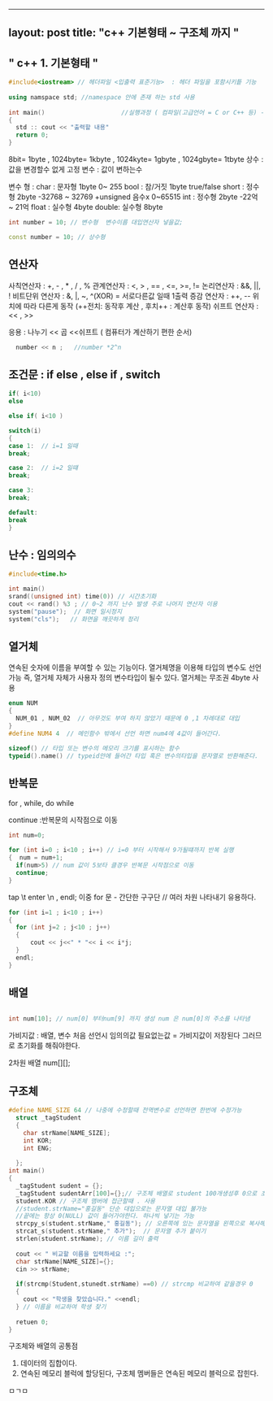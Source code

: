 
---
layout: post
title:  "c++  기본형태 ~ 구조체 까지 "
---




##  " c++  1. 기본형태 "

```c++
#include<iostream> // 헤더파일 <입출력 표준기능>  : 헤더 파일을 포함시키틑 기능
  
using namspace std; //namespace 안에 존재 하는 std 사용
 
int main()                     //실행과정 ( 컴파일(고급언어 = C or C++ 등) -> 빌드(저급언어 = 기계어) -> 실행)
{
  std :: cout << "출력할 내용"  
  return 0;
}
```
8bit= 1byte , 1024byte= 1kbyte , 1024kyte= 1gbyte , 1024gbyte= 1tbyte
상수 : 값을 변경할수 없게 고정 
변수 : 값이 변하는수 

변수 형 :  char : 문자형 1byte   0~ 255
            bool  : 참/거짓 1byte   true/false
            short : 정수형 2byte     -32768 ~ 32769  +unsigned 음수x 0~65515
            int   : 정수형 2byte     -22억 ~ 21억
            float : 실수형 4byte
            double: 실수형 8byte
```c++
int number = 10; // 변수형  변수이름 대입연산자 넣을값;

const number = 10; // 상수형 
```         
 
 ## 연산자
 사칙연산자 : +, - , * , / , %
 관계연산자 : <, > , == , <=, >=, !=
 논리연산자 : &&, ||, !
 비트단위 연산자 :  &, |, ~, ^(XOR) = 서로다른값 일때 1출력
 증감 연산자 : ++, -- 위치에 따라 다른게 동작 (++전치: 동작후 계산 , 후치++ : 계산후 동작)
 쉬프트 연산자 :  << , >>  

  응용 : 나누기 << 곱 <<쉬프트 ( 컴퓨터가 계산하기 편한 순서)
```c++
  number << n ;   //number *2^n 
```  

## 조건문 : if  else , else if , switch
```c++
if( i<10)
else

else if( i<10 )

switch(i)
{
case 1:  // i=1 일때 
break;

case 2:  // i=2 일떄
break;

case 3:
break;

default:
break
}

``` 
## 난수 : 임의의수 
```c++
#include<time.h>

int main()
srand((unsigned int) time(0)) // 시간초기화
cout << rand() %3 ; // 0~2 까지 난수 발생 주로 나머지 연산자 이용 
system("pause");  // 화면 일시정지
system("cls");   // 화면을 깨끗하게 정리
```

## 열거체
연속된 숫자에 이름을 부여할 수 있는 기능이다.
열거체명을 이용해 타입의 변수도 선언 가능 즉, 열거체 자체가 사용자 정의 변수타입이 될수 있다.
열거체는 무조권 4byte 사용 

```c++
enum NUM 
{
  NUM_01 , NUM_02  // 아무것도 부여 하지 않았기 때문에 0 ,1 차례대로 대입
}
#define NUM4 4  // 메인함수 밖에서 선언 하면 num4에 4값이 들어간다.

sizeof() // 타입 또는 변수의 메모리 크기를 표시하는 함수
typeid().name() // typeid안에 들어간 타입 혹은 변수의타입을 문자열로 반환해준다.

```

## 반복문
for , while, do while

continue :반복문의 시작점으로 이동 

```c++
int num=0;

for (int i=0 ; i<10 ; i++) // i=0 부터 시작해서 9가될떄까지 반복 실행
{  num = num+1;
  if(num>5) // num 값이 5보타 클경우 반복문 시작점으로 이동
  continue;
}
```
tap  \t
enter \n  , endl;
이중 for 문 - 간단한 구구단 // 여러 차원 나타내기 유용하다.
```c++
for (int i=1 ; i<10 ; i++)
{
  for (int j=2 ; j<10 ; j++)
  {
      cout << j<<" * "<< i << i*j;  
  }
  endl;
}
```

## 배열
```c++

int num[10]; // num[0] 부터num[9] 까지 생성 num 은 num[0]의 주소를 나타냄
```

가비지값 : 배열, 변수 처음 선언시 임의의값 필요없는값 = 가비지값이 저장된다 그러므로 초기화를 해줘야한다.

2차원 배열 
num[][];


## 구조체
```c++
#define NAME_SIZE 64 // 나중에 수정할때 전역변수로 선언하면 한번에 수정가능 
  struct _tagStudent
  {
    char strName[NAME_SIZE];
    int KOR;
    int ENG;
 
  };
int main()
{
  _tagStudent sudent = {};
  _tagStudent sudentArr[100]={};// 구조체 배열로 student 100개생성후 0으로 초기화
  student.KOR // 구조체 맴버에 접근할때 . 사용
  //student.strName="홍길동" 단순 대입으로는 문자열 대입 불가능 
  //끝에는 항상 0(NULL) 값이 들어가야한다. 하나씩 넣기는 가능
  strcpy_s(student.strName," 홍길동"); // 오른쪽에 있는 문자열을 왼쪽으로 복사해준다.
  strcat_s(student.strName," 추가");  // 문자열 추가 붙이기
  strlen(student.strName); // 이름 길이 출력
  
  cout << " 비교할 이름을 입력하세요 :";
  char strName[NAME_SIZE]={};
  cin >> strName;
  
  if(strcmp(Student,stunedt.strName) ==0) // strcmp 비교하여 같을경우 0 
  {
    cout << "학생을 찾았습니다." <<endl;
  } // 이름을 비교하여 학생 찾기 
  
  retuen 0;
}

```
구조체와 배열의 공통점
1. 데이터의 집합이다. 
2. 연속된 메모리 블럭에 할당된다, 구조체 멤버들은 연속된 메모리 블럭으로 잡힌다.

ㅁㄱㅁ
